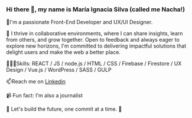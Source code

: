 ### Hi there 👋, my name is María Ignacia Silva (called me **Nacha!**)

🌱I'm a passionate Front-End Developer and UX/UI Designer. 

🤝 I thrive in collaborative environments, where I can share insights, learn from others, and grow together. Open to feedback and always eager to explore new horizons, I'm committed to delivering impactful solutions that delight users and make the web a better place.

👩🏽‍💻Skills: REACT / JS / node.js / HTML / CSS / Firebase / Firestore / UX Design / Vue.js / WordPress / SASS / GULP

📫Reach me on [Linkedin](https://www.linkedin.com/in/mariaignaciasilva/)

📹 Fun fact: I'm also a journalist 
 
🌟 Let's build the future, one commit at a time. 🌟

